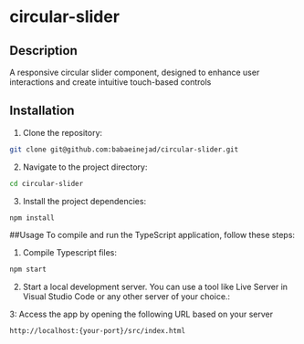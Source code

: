 # circular-slider

## Description

A responsive circular slider component, designed to enhance user interactions and create intuitive touch-based controls

## Installation

1. Clone the repository:

```bash
git clone git@github.com:babaeinejad/circular-slider.git
```

2. Navigate to the project directory:

```bash
cd circular-slider
```

3. Install the project dependencies:

```bash
npm install
```

##Usage
To compile and run the TypeScript application, follow these steps:

1. Compile Typescript files:

```bash
npm start
```

2. Start a local development server. You can use a tool like Live Server in Visual Studio Code or any other server of your choice.:

3: Access the app by opening the following URL based on your server

```bash
http://localhost:{your-port}/src/index.html
```
